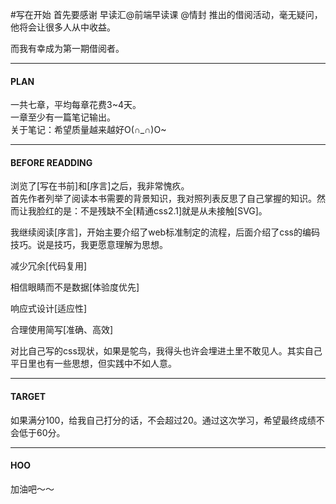 #写在开始
首先要感谢 早读汇@前端早读课 @情封 推出的借阅活动，毫无疑问，他将会让很多人从中收益。  


而我有幸成为第一期借阅者。

- - -

#### PLAN
一共七章，平均每章花费3~4天。    
一章至少有一篇笔记输出。  
关于笔记：希望质量越来越好O(∩_∩)O~


- - -
#### BEFORE READDING

浏览了[写在书前]和[序言]之后，我非常愧疚。  
首先作者列举了阅读本书需要的背景知识，我对照列表反思了自己掌握的知识。然而让我脸红的是：不是残缺不全[精通css2.1]就是从未接触[SVG]。  


我继续阅读[序言]，开始主要介绍了web标准制定的流程，后面介绍了css的编码技巧。说是技巧，我更愿意理解为思想。  

减少冗余[代码复用]  

相信眼睛而不是数据[体验度优先]  

响应式设计[适应性]  

合理使用简写[准确、高效]  


对比自己写的css现状，如果是鸵鸟，我得头也许会埋进土里不敢见人。其实自己平日里也有一些思想，但实践中不如人意。  



- - -
#### TARGET

如果满分100，给我自己打分的话，不会超过20。通过这次学习，希望最终成绩不会低于60分。  


- - -

#### HOO
加油吧～～






